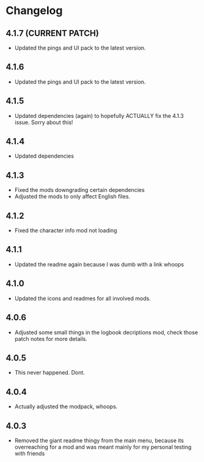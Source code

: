 # Changelog

## 4.1.7 (CURRENT PATCH)

- Updated the pings and UI pack to the latest version.

## 4.1.6

- Updated the pings and UI pack to the latest version.

## 4.1.5

- Updated dependencies (again) to hopefully ACTUALLY fix the 4.1.3 issue. Sorry about this!

## 4.1.4

- Updated dependencies

## 4.1.3

- Fixed the mods downgrading certain dependencies
- Adjusted the mods to only affect English files.

## 4.1.2

- Fixed the character info mod not loading

## 4.1.1

- Updated the readme again because I was dumb with a link whoops

## 4.1.0

- Updated the icons and readmes for all involved mods.

## 4.0.6

- Adjusted some small things in the logbook decriptions mod, check those patch notes for more details.

## 4.0.5

- This never happened. Dont.

## 4.0.4

- Actually adjusted the modpack, whoops.

## 4.0.3

- Removed the giant readme thingy from the main menu, because its overreaching for a mod and was meant mainly for my personal testing with friends
